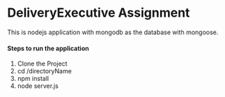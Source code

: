 # DeliveryExecutive Assignment
This is nodejs application with mongodb as the database with mongoose.
<h4>Steps to run the application</h4>
<ol>
<li>Clone the Project</li>
<li>cd /directoryName</li>
<li>npm install</li>
<li>node server.js</li>
</ol>
